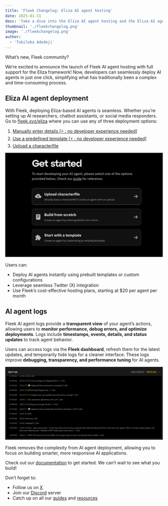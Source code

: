 ```yaml
---
title: 'Fleek Changelog: Eliza AI agent hosting'
date: 2025-01-31
desc: 'Take a dive into the Eliza AI agent hosting and the Eliza AI agent logs accompanying feature'
thumbnail: './fleekchangelog.png'
image: './fleekchangelog.png'
author:
  - 'Tobiloba Adedeji'
---
```


What’s new, Fleek community?

We’re excited to announce the launch of Fleek AI agent hosting with full support for the Eliza framework! Now, developers can seamlessly deploy AI agents in just one click, simplifying what has traditionally been a complex and time-consuming process.

## Eliza AI agent deployment

With Fleek, deploying Eliza-based AI agents is seamless. Whether you’re setting up AI researchers, chatbot assistants, or social media responders. Go to [fleek.xyz/eliza](https://fleek.xyz/eliza/) where you can use any of three deployment options:

1. [Manually enter details [⚡ : no developer experience needed]](https://fleek.xyz/guides/eliza-guide#manually-enter-agent-details)
2. [Use a predefined template [⚡ : no developer experience needed]](https://fleek.xyz/guides/eliza-guide#use-a-predefined-template)
3. [Upload a characterfile](https://fleek.xyz/guides/eliza-guide#upload-a-characterfile)

![agent deployment](agent-deployment.png)

Users can:

- Deploy AI agents instantly using prebuilt templates or custom configurations
- Leverage seamless Twitter (X) integration
- Use Fleek’s cost-effective hosting plans, starting at $20 per agent per month

## AI agent logs

Fleek AI agent logs provide a **transparent view** of your agent’s actions, allowing users to **monitor performance, debug errors, and optimize deployments**. Logs include **timestamps, events, details, and status updates** to track agent behavior.

Users can access logs via the **Fleek dashboard**, refresh them for the latest updates, and temporarily hide logs for a cleaner interface. These logs improve **debugging, transparency, and performance tuning** for AI agents.

![agent logs](./agent-logs.png)

Fleek removes the complexity from AI agent deployment, allowing you to focus on building smarter, more responsive AI applications.

Check out our [documentation](https://fleek.xyz/docs/ai-agents/) to get started. We can’t wait to see what you build!

Don’t forget to:

- Follow us on [X](https://x.com/fleek)
- Join our [Discord](https://discord.gg/fleek) server
- Catch up on all our [guides](https://fleek.xyz/guides/) and [resources](https://fleek.xyz/docs/)
